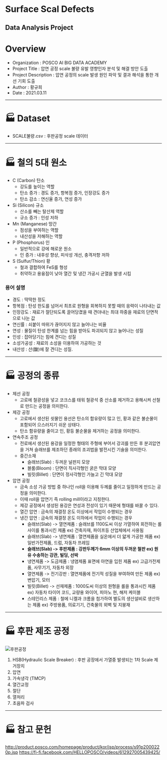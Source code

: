 # Surface Scal Defects
Data Analysis Project
-----------------------------
# Overview
* Organization : POSCO AI BIG DATA ACADEMY  
* Project Title : 압연 공정 scale 불량 유발 영향인자 분석 및 해결 방안 도출  
* Project Description : 압연 공정의 scale 발생 원인 파악 및 결과 해석을 통한 개선 기회 도출  
* Author : 황규희  
* Date : 2021.03.11  
-----------------------------
# 🏭 Dataset  
* SCALE불량.csv : 후판공정 scale 데이터  
-----------------------------
# 🏭 철의 5대 원소
* C (Carbon) 탄소
  - 강도를 높이는 역할
  - 탄소 증가 : 경도 증가, 항복점 증가, 인장강도 증가
  - 탄소 감소 : 연신율 증가, 연성 증가
* Si (Silicon) 규소
  - 산소를 빼는 탈산제 역할
  - 규소 증가 : 인성 저하
* Mn (Manganese) 망간
  - 점성을 부여하는 역할
  - 내산성을 저해하는 역할
* P (Phosphorus) 인
  - 일반적으로 강에 해로운 원소
  - 인 증가 : 내후성 향상, 피삭성 개선, 충격저항 저하
* S (Sulfur/Thion) 황
  - 철과 결합하여 FeS를 형성
  - 취약하고 용융점이 낮아 열간 및 냉간 가공시 균열을 발생 시킴
### 용어 설명
- 경도 : 딱딱한 정도
- 항복점 : 탄성 한도를 넘어서 최초로 원형을 회복하지 못할 때의 응력이 나타내는 값
- 인장강도 : 재료가 절단되도록 끌어당겼을 때 견뎌내는 최대 하중을 재료의 단면적으로 나눈 값
- 연신률 : 쇠붙이 따위가 끊어지지 않고 늘어나는 비율
- 연성 : 물질이 탄성 한계를 넘는 힘을 받아도 파괴되지 않고 늘어나는 성질
- 인성 : 잡아당기는 힘에 견디는 성질
- 소성가공성 : 재료의 소성을 이용하여 가공하는 것
- 내산성 : 산(酸)에 잘 견디는 성질.
------------------------------
# 🏭 공정의 종류
* 제선 공정
  - 고로에 철광성을 넣고 코크스를 태워 철광석 중 산소를 제거하고 용해시켜 선철로 만드는 공정을 의미한다.
* 제강 공정
  - 고로에서 생산된 쇳물인 용선은 탄소의 함유량이 많고 인, 황과 같은 불순물이 포함되어 으스러지기 쉬운 상태다.
  - 탄소 함유량을 줄이고 인, 황등 불순물을 제거하는 공정을 의미한다.
* 연속주조 공정
  - 전로에서 생산된 용강을 일정한 형태의 주형에 부어서 강괴를 만든 후 분괴압연을 거쳐 슬래브를 제조하던 종래의 조괴법을 발전시킨 기술을 의미한다.
  - 중간소재
    + 슬래브(Slab) : 두꺼운 널판지 모양
    + 블룸(Bloom) : 단면이 직사각형인 굵은 막대 모양
    + 빌릿(Billet) : 단면이 정사각형인 가늘고 긴 막대 모양
* 압연 공정
  - 금속  소성 가공 방법 중 하나인 roll을 이용해 두께를 줄이고 일정하게 만드는 공정을 의미한다.
  - 이때 roll을 압연기 즉 rolling mill이라고 지칭한다.
  - 제강 공정에서 생성된 용강은 연성과 전성이 있기 때문에 형태를 바꿀 수 있다.
  - 열간 압연 : 금속의 재결정 온도 이상에서 작업이 수행되는 경우
  - 냉간 압연 : 금속의 재결정 온도 이하에서 작업이 수행되는 경우
    - 슬래브(Slab) -> 열연제품 : 슬래브를 1100도씨 이상 가열하여 회전하는 롤사이를 통과시킨 제품 ex) 건축자재, 파이프등 산업체에서 사용됨 
    - 슬래브(Slab) -> 냉연제품 : 열연제품을 실온에서 더 얇게 가공한 제품 ex) 일반가전제품, 드럼, 자동차 프레임
    - **슬래브(Slab) -> 후판제품 : 강판두께가 6mm 이상의 두꺼운 철판 ex) 원유 수송하는 강관, 빌딩, 선박**
    - 냉연제품 -> 도금제품 : 냉염제품 표면에 아연을 입힌 제품 ex) 고급가전제품, 사무기기, 자동차 외장
    - 열연제품 -> 전기강판 : 열연제품에 전기적 성질을 부여하여 만든 제품 ex) 변압기, 모터
    - 빌릿(Billet) -> 선재제품 : 1000도씨 이상의 원형을 롤을 통과시킨 제품 ex) 자동차 타이어 코드, 교량용 와이어, 피아노 현, 해저 케이블
    - 스테인리스 제품 : 철에 니켈과 크롬을 첨가하여 별도의 생산설비로 생산하는 제품 ex) 주방용품, 의료기기, 건축물의 외벽 및 지붕재 
------------------------------
# 🏭 후판 제조 공정
![후판공정](https://user-images.githubusercontent.com/49300728/125164940-c2f13680-e1cf-11eb-9532-7028402f14a6.jpg)
1. HSB(Hydraulic Scale Breaker) : 후판 공장에서 가열중 발생되는 1차 Scale 제거장치
2. 압연
3. 가속냉각 (TMCP)
4. 열간교정
5. 절단
6. 열처리
7. 초음파 검사
------------------------------
# 🏭 참고 문헌
http://product.posco.com/homepage/product/kor/jsp/process/s91p2000220p.jsp
https://fi-fi.facebook.com/HELLOPOSCO/videos/612927005439425/
